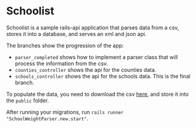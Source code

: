 # Schoolist

Schoolist is a sample rails-api application that parses data from a csv, stores it into a database, and serves an xml and json api.

The branches show the progression of the app:

* `parser_completed` shows how to implement a parser class that will process the information from the csv.
* `counties_controller` shows the api for the counties data.
* `schools_controller` shows the api for the schools data. This is the final branch.

To populate the data, you need to download the csv [here](https://health.data.ny.gov/api/views/es3k-2aus/rows.csv?accessType=DOWNLOAD), and store it into the `public` folder.

After running your migrations, run `rails runner "SchoolWeightParser.new.start"`.
